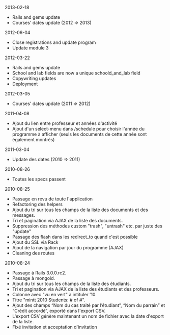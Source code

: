 2013-02-18
  - Rails and gems update
  - Courses' dates update (2012 => 2013)

2012-06-04
  - Close registrations and update program
  - Update module 3

2012-03-22
  - Rails and gems update
  - School and lab fields are now a unique schoold_and_lab field
  - Copywriting updates
  - Deployment

2012-03-05
  - Courses' dates update (2011 => 2012)

2011-04-08
  - Ajout du lien entre professeur et années d'activité
  - Ajout d'un select-menu dans /schedule pour choisir l'année du programme à afficher (seuls les documents de cette année sont également montrés)

2011-03-04
  - Update des dates (2010 => 2011)

2010-08-26
  - Toutes les specs passent

2010-08-25
  - Passage en revu de toute l'application
  - Refactoring des helpers
  - Ajout du tri sur tous les champs de la liste des documents et des messages.
  - Tri et pagination via AJAX de la liste des documents.
  - Suppression des méthodes custom "trash", "untrash" etc. par juste des "update"
  - Passage des flash dans les redirect_to quand c'est possible
  - Ajout du SSL via Rack
  - Ajout de la navigation par jour du programme (AJAX)
  - Cleaning des routes

2010-08-24
  - Passage à Rails 3.0.0.rc2.
  - Passage à mongoid.
  - Ajout du tri sur tous les champs de la liste des étudiants.
  - Tri et pagination via AJAX de la liste des étudiants et des professeurs.
  - Colonne avec "vu en vert" à intituler ’10.
  - Titre "mintt 2010 Students: # of #".
  - Ajout des champs “Nom du cas traité par l’étudiant”, “Nom du parrain” et “Crédit accordé”, exporté dans l'export CSV.
  - L'export CSV génère maintenant un nom de fichier avec la date d'export de la liste.
  - Fixé invitation et acceptation d'invitation
